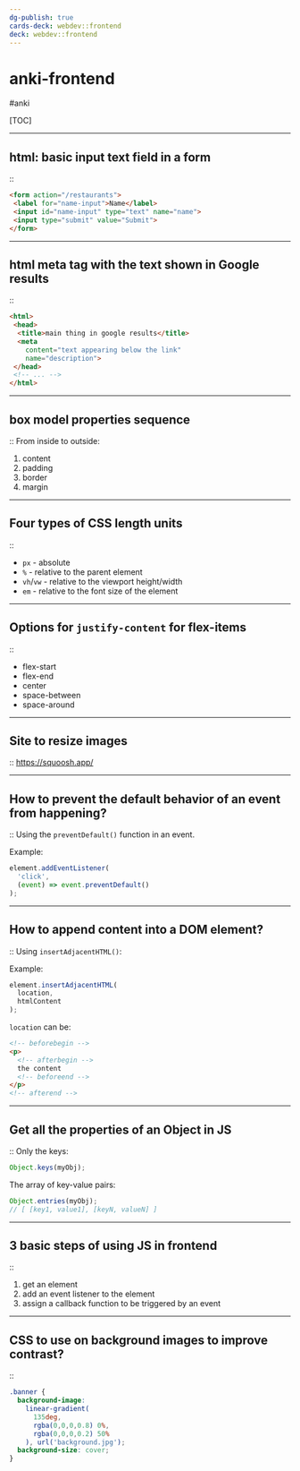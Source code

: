 ```yaml
---
dg-publish: true
cards-deck: webdev::frontend
deck: webdev::frontend
---
```

# anki-frontend

#anki

[TOC]

---

<!-- basicblock-start oid="ObssOinCxWD1REOIvOdP0w2G" -->
## html: basic input text field in a form
::
```html
<form action="/restaurants">
 <label for="name-input">Name</label>
 <input id="name-input" type="text" name="name">
 <input type="submit" value="Submit">
</form>
```
<!-- basicblock-end -->


---

<!-- basicblock-start oid="ObsqI5i6Q4Ee9bl1f74LbBxD" -->
## html meta tag with the text shown in Google results
::
```html
<html>
 <head>
  <title>main thing in google results</title>
  <meta
    content="text appearing below the link"
    name="description">
 </head>
 <!-- ... -->
</html>
```
<!-- basicblock-end -->


---

<!-- basicblock-start oid="ObszTuAPYmZkGmLcFTcOyNgS" -->
## box model properties sequence
::
From inside to outside:

1. content
2. padding
3. border
4. margin
<!-- basicblock-end -->


---

<!-- basicblock-start oid="ObsjVkANSmhyTnn0rKW2EYat" -->
## Four types of CSS length units
::
- `px` - absolute
- `%` - relative to the parent element
- `vh`/`vw` - relative to the viewport height/width
- `em` - relative to the font size of the element
<!-- basicblock-end -->

---

<!-- basicblock-start oid="ObsMB508m2FcU4BZ5E6n1uBZ" -->
## Options for `justify-content` for flex-items
::
- flex-start
- flex-end
- center
- space-between
- space-around
<!-- basicblock-end -->



---

<!-- basicblock-start oid="Obse5HLKu3RTItVdGhb7eSs4" -->
## Site to resize images
::
<https://squoosh.app/>
<!-- basicblock-end -->

---

<!-- basicblock-start oid="ObsuyVyW8jNLOgjqMl9ifwmH" -->
## How to prevent the default behavior of an event from happening?
::
Using the `preventDefault()` function in an event.

Example:
```js
element.addEventListener(
  'click',
  (event) => event.preventDefault()
);
```
<!-- basicblock-end -->

---

<!-- basicblock-start oid="ObsMnvj5DTcNp3sT660IgD6t" -->
## How to append content into a DOM element?
::
Using `insertAdjacentHTML()`:

Example:
```js
element.insertAdjacentHTML(
  location,
  htmlContent
);
```

`location` can be:
```html
<!-- beforebegin -->
<p>
  <!-- afterbegin -->
  the content
  <!-- beforeend -->
</p>
<!-- afterend -->
```
<!-- basicblock-end -->


---

<!-- basicblock-start oid="ObstWWw42bL5aybivK26vsAr" -->
## Get all the properties of an Object in JS
::
Only the keys:
```js
Object.keys(myObj);
```

The array of key-value pairs:
```js
Object.entries(myObj);
// [ [key1, value1], [keyN, valueN] ]
```
<!-- basicblock-end -->


---

<!-- basicblock-start oid="ObscZ8YQfSHnRcZ74Qwc5uFX" -->
## 3 basic steps of using JS in frontend
::
1. get an element
2. add an event listener to the element
3. assign a callback function to be triggered by an event
<!-- basicblock-end -->


---

<!-- basicblock-start oid="Obsar0Z7GaVq1tNf9FjOaAmV" -->
## CSS to use on background images to improve contrast?
::
```css
.banner {
  background-image:
    linear-gradient(
      135deg,
      rgba(0,0,0,0.8) 0%,
      rgba(0,0,0,0.2) 50%
    ), url('background.jpg');
  background-size: cover;
}
```
<!-- basicblock-end -->